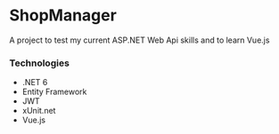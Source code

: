# ShopManager

A project to test my current ASP.NET Web Api skills and to learn Vue.js

### Technologies

* .NET 6
* Entity Framework
* JWT
* xUnit.net
* Vue.js
